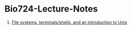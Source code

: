 # Bio724-Lecture-Notes


1. [File systems, terminals/shells, and an introduction to Unix](local-and-remote-computing.md)


    
